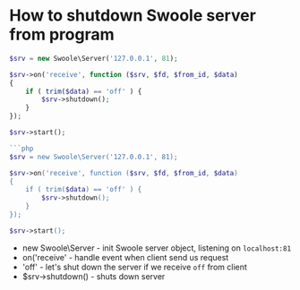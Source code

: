 # How to shutdown Swoole server from program

```php
$srv = new Swoole\Server('127.0.0.1', 81);

$srv->on('receive', function ($srv, $fd, $from_id, $data)
{
    if ( trim($data) == 'off' ) {
        $srv->shutdown();
    }
});

$srv->start();

```php
$srv = new Swoole\Server('127.0.0.1', 81);

$srv->on('receive', function ($srv, $fd, $from_id, $data)
{
    if ( trim($data) == 'off' ) {
        $srv->shutdown();
    }
});

$srv->start();
```

- new Swoole\Server - init Swoole server object, listening on `localhost:81`
- on('receive' - handle event when client send us request
- 'off' - let's shut down the server if we receive `off` from client
- $srv->shutdown() - shuts down server
